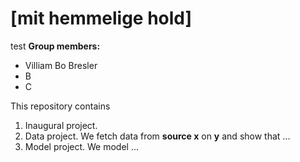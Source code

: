 # \[mit hemmelige hold\]
test
**Group members:**
- Villiam Bo Bresler
- B
- C

This repository contains  
1. Inaugural project. 
2. Data project. We fetch data from **source x** on **y** and show that ...
3. Model project. We model ...
